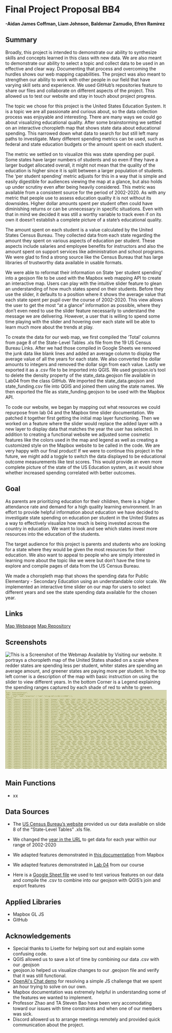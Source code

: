 # Final Project Proposal BB4

**-Aidan James Coffman, Liam Johnson, Baldemar Zamudio, Efren Ramirez**

## Summary
Broadly, this project is intended to demonstrate our ability to synthesize skills and concepts learned in this class with new data. We are also meant to demonstrate our ability to select a topic and collect data to be used in an effective and clear way. Documenting that process and overcoming the hurdles shows our web mapping capabilities. The project was also meant to strengthen our ability to work with other people in our field that have varying skill sets and experience. We used GitHub’s repositories feature to share our files and collaborate on different aspects of the project. This allowed us to test our website and stay in touch about project progress.

The topic we chose for this project is the United States Education System. It is a topic we are all passionate and curious about, so the data collection process was enjoyable and interesting. There are many ways we could go about visualizing educational quality. After some brainstorming we settled on an interactive choropleth map that shows state data about educational spending. This narrowed down what data to search for but still left many paths to investigate. Many different spending metrics can be used, such as federal and state education budgets or the amount spent on each student. 

The metric we settled on to visualize this was state spending per pupil. Some states have larger numbers of students and so even if they have a larger budget allocated overall, it might not mean that the quality of the education is higher since it is split between a larger population of students. The ‘per student spending’ metric adjusts for this in a way that is simple and easily digestible for audiences viewing the map at a glance, but also holds up under scrutiny even after being heavily considered. This metric was available from a consistent source for the period of 2002-2020. As with any metric that people use to assess education quality it is not without its downsides. Higher dollar amounts spent per student often could have diminishing returns or can be unnecessary in specific situations. Even with that in mind we decided it was still a worthy variable to track even if on its own it doesn’t establish a complete picture of a state’s educational quality. 

The amount spent on each student is a value calculated by the United States Census Bureau. They collected data from each state regarding the amount they spent on various aspects of education per student. These aspects include salaries and employee benefits for instructors and also the amount spent on support services like administration and school programs. We were glad to find a strong source like the Census Bureau that has large libraries of trustworthy data available in usable formats.

We were able to reformat their information on State ‘per student spending’ into a geojson file to be used with the Mapbox web mapping API to create an interactive map. Users can play with the intuitive slider feature to glean an understanding of how much states spend on their students. Before they use the slider, it defaults to a position where it shows the average value that each state spent per pupil over the course of 2002-2020. This view allows the user to get the most “at a glance” information as possible, where they don’t even need to use the slider feature necessarily to understand the message we are delivering. However, a user that is willing to spend some time playing with the slider and hovering over each state will be able to learn much more about the trends at play. 

To create the data for our web map, we first compiled the ‘Total’ columns from page 8 of the State-Level Tables .xls file from the 19 US Census Bureau Links. After we had those compiled in Google Sheets we removed the junk data like blank lines and added an average column to display the average value of all the years for each state. We also converted the dollar amounts to integers and removed the dollar sign from each value. Lastly we exported it as a .csv file to be imported into QGIS. We used geojson.io’s tool to delete the density property of the state_data.geojson file available in Lab04 from the class GitHub. We imported the state_data.geojson and state_funding.csv file into QGIS and joined them using the state names. We then exported the file as state_funding.geojson to be used with the Mapbox API.

To code our website, we began by mapping out what resources we could repurpose from lab 04 and the Mapbox time slider documentation. We patched it together first getting the initial map layer functioning. Then we worked on a feature where the slider would replace the added layer with a new layer to display data that matches the year the user has selected. In addition to creating a functional website we adjusted some cosmetic features like the colors used in the map and legend as well as creating a customized style on the Mapbox website to be called in the code. We are very happy with our final product! If we were to continue this project in the future, we might add a toggle to switch the data displayed to be educational outcome measurements like test scores. This would provide an even more complete picture of the state of the US Education system, as it would show whether increased spending correlated with better outcomes.

## Goal
As parents are prioritizing education for their children, there is a higher attendance rate and demand for a high quality learning environment. In an effort to provide helpful information about education we have decided to investigate state spending on education per student in the United States as a way to effectively visualize how much is being invested across the country in education. We want to look and see which states invest more resources into the education of the students.

The target audience for this project is parents and students who are looking for a state where they would be given the most resources for their education. We also want to appeal to people who are simply interested in learning more about the topic like we were but don’t have the time to explore and compile pages of data from the US Census Bureau.

We made a choropleth map that shows the spending data for Public Elementary - Secondary Education using an understandable color scale. We implemented an interactive time slider on our map for users to select different years and see the state spending data available for the chosen year.

## Links
[Map Webpage](https://aidancoffman.github.io/BB4FP/state_spending_edu.html)
[Map Repository](https://github.com/AidanCoffman/BB4FP)

## Screenshots
![This is a Screenshot of the Webmap Available by Visiting our website. It portrays a choropleth map of the United States shaded on a scale where redder states are spending less per student, whiter states are spending an average amount, and greener states are paying more per student. In the top left corner is a description of the map with basic instruction on using the slider to view different years. In the bottom Corner is a Legend explaining the spending ranges captured by each shade of red to white to green.](img/Webpage.png)
![This is a screenshot showing the format of our .geojson file.](img/geojson.png)

## Main Functions
- xx

## Data Sources
- The [US Census Bureau’s website](https://www.census.gov/data/tables/2002/econ/school-finances/secondary-education-finance.html) provided us our data available on slide 8 of the “State-Level Tables” .xls file.

- We changed the [year in the URL](https://www.census.gov/data/tables/2020/econ/school-finances/secondary-education-finance.html) to get data for each year within our range of 2002-2020

- We adapted features demonstrated in [this documentation](https://docs.mapbox.com/help/tutorials/show-changes-over-time/) from Mapbox

- We adapted features demonstrated in [Lab 04](https://github.com/jakobzhao/geog495/tree/main/labs/lab04) from our course

- Here is a [Google Sheet file](https://docs.google.com/spreadsheets/d/1lBYiYO1YMh1NZWl4PDbXTaK5JXZINErlXzaeg6Aabfs/edit?usp=sharing) we used to test various features on our data and compile the .csv to combine into our geojson with QGIS’s join and export features

## Applied Libraries
- Mapbox GL JS
- GitHub

## Acknowledgements
- Special thanks to Lisette for helping sort out and explain some confusing code.
- QGIS allowed us to save a lot of time by combining our data .csv with our .geojson
- geojson.io helped us visualize changes to our .geojson file and verify that it was still functional.
- [OpenAI's Chat demo](https://chat.openai.com/chat) for resolving a simple JS challenge that we spent an hour trying to solve on our own.
- Mapbox documentation was extremely helpful in understanding some of the features we wanted to implement.
- Professor Zhao and TA Steven Bao have been very accomodating toward our issues with time constraints and when one of our members was sick.
- Discord allowerd us to arrange meetings remotely and provided quick communication about the project.